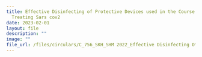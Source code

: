 ```yaml
---
title: Effective Disinfecting of Protective Devices used in the Course of
  Treating Sars cov2
date: 2023-02-01
layout: file
description: ""
image: ""
file_url: /files/circulars/C_756_SKH_SHM 2022_Effective Disinfecting Of Protective Devices Used.pdf
---
```

